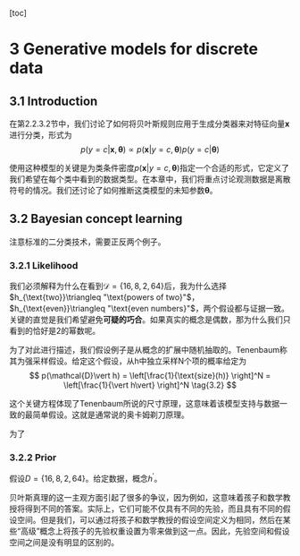 [toc]

# 3 Generative models for discrete data
## 3.1 Introduction

在第2.2.3.2节中，我们讨论了如何将贝叶斯规则应用于生成分类器来对特征向量$\mathbf{x}$进行分类，形式为
$$
p(y=c\vert\mathbf{x},\boldsymbol{\theta})\propto p(\mathbf{x}\vert y=c,\boldsymbol{\theta})p(y=c\vert\boldsymbol{\theta})        \tag{3.1}
$$

使用这种模型的关键是为类条件密度$p(\mathbf{x}\vert y=c, \boldsymbol{\theta})$指定一个合适的形式，它定义了我们希望在每个类中看到的数据类型。在本章中，我们将重点讨论观测数据是离散符号的情况。我们还讨论了如何推断这类模型的未知参数$\boldsymbol{\theta}$。

## 3.2 Bayesian concept learning

注意标准的二分类技术，需要正反两个例子。

### 3.2.1 Likelihood

我们必须解释为什么在看到$\mathcal{D}=\{16, 8, 2, 64\}$后，我为什么选择$h_{\text{two}}\triangleq "\text{powers of two}"$，$h_{\text{even}}\triangleq "\text{even numbers}"$，两个假设都与证据一致。关键的直觉是我们希望避免**可疑的巧合**。如果真实的概念是偶数，那为什么我们只看到的恰好是2的幂数呢。

为了对此进行描述，我们假设例子是从概念的扩展中随机抽取的。Tenenbaum称其为强采样假设。给定这个假设，从h中独立采样N个项的概率给定为
$$
p(\mathcal{D}\vert h) = \left[\frac{1}{\text{size}(h)} \right]^N = \left[\frac{1}{\vert h\vert} \right]^N       \tag{3.2}
$$

这个关键方程体现了Tenenbaum所说的尺寸原理，这意味着该模型支持与数据一致的最简单假设。这就是通常说的奥卡姆剃刀原理。

为了


### 3.2.2 Prior

假设$D=\{16, 8, 2, 64\}$。给定数据，概念$h^{\prime}$。

贝叶斯真理的这一主观方面引起了很多的争议，因为例如，这意味着孩子和数学教授将得到不同的答案。实际上，它们可能不仅具有不同的先验，而且具有不同的假设空间。但是我们，可以通过将孩子和数学教授的假设空间定义为相同，然后在某些“高级”概念上将孩子的先验权重设置为零来做到这一点。因此，先验空间和假设空间之间是没有明显的区别的。

